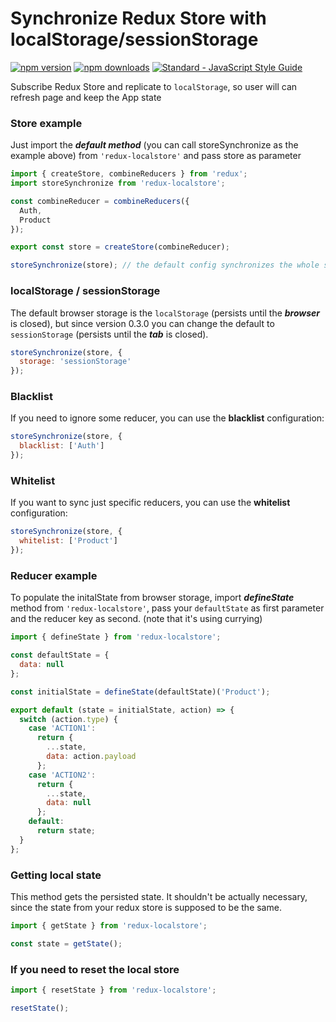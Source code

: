 # Synchronize Redux Store with localStorage/sessionStorage

[![npm version](https://img.shields.io/npm/v/redux-localstore.svg)](https://www.npmjs.com/package/redux-localstore) [![npm downloads](https://img.shields.io/npm/dm/redux-localstore.svg)](https://www.npmjs.com/package/redux-localstore) [![Standard - JavaScript Style Guide](https://img.shields.io/badge/code%20style-standard-brightgreen.svg)](http://standardjs.com/)

Subscribe Redux Store and replicate to `localStorage`, so user will can refresh page and keep the App state

### Store example

Just import the **_default method_** (you can call storeSynchronize as the example above) from `'redux-localstore'` and pass store as parameter

```javascript
import { createStore, combineReducers } from 'redux';
import storeSynchronize from 'redux-localstore';

const combineReducer = combineReducers({
  Auth,
  Product
});

export const store = createStore(combineReducer);

storeSynchronize(store); // the default config synchronizes the whole store
```

### localStorage / sessionStorage

The default browser storage is the `localStorage` (persists until the **_browser_** is closed), but since version 0.3.0 you can change the default to `sessionStorage` (persists until the **_tab_** is closed).

```javascript
storeSynchronize(store, {
  storage: 'sessionStorage'
});
```

### Blacklist

If you need to ignore some reducer, you can use the **blacklist** configuration:

```javascript
storeSynchronize(store, {
  blacklist: ['Auth']
});
```

### Whitelist

If you want to sync just specific reducers, you can use the **whitelist** configuration:

```javascript
storeSynchronize(store, {
  whitelist: ['Product']
});
```

### Reducer example

To populate the initalState from browser storage, import **_defineState_** method from `'redux-localstore'`, pass your `defaultState` as first parameter and the reducer key as second. (note that it's using currying)

```javascript
import { defineState } from 'redux-localstore';

const defaultState = {
  data: null
};

const initialState = defineState(defaultState)('Product');

export default (state = initialState, action) => {
  switch (action.type) {
    case 'ACTION1':
      return {
        ...state,
        data: action.payload
      };
    case 'ACTION2':
      return {
        ...state,
        data: null
      };
    default:
      return state;
  }
};
```

### Getting local state

This method gets the persisted state. It shouldn't be actually necessary, since the state from your redux store is supposed to be the same.

```javascript
import { getState } from 'redux-localstore';

const state = getState();
```

### If you need to reset the local store

```javascript
import { resetState } from 'redux-localstore';

resetState();
```
